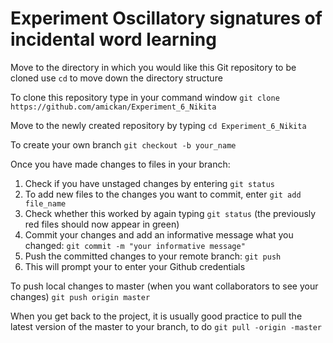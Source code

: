 # Experiment Oscillatory signatures of incidental word learning

Move to the directory in which you would like this Git repository to be cloned
use ```cd``` to move down the directory structure

To clone this repository type in your command window 
```git clone https://github.com/amickan/Experiment_6_Nikita```

Move to the newly created repository by typing
```cd Experiment_6_Nikita```

To create your own branch 
``git checkout -b your_name``

Once you have made changes to files in your branch:
1. Check if you have unstaged changes by entering ``git status``
2. To add new files to the changes you want to commit, enter ``git add file_name``
3. Check whether this worked by again typing ``git status`` (the previously red files should now appear in green)
4. Commit your changes and add an informative message what you changed: ``git commit -m "your informative message"``
5. Push the committed changes to your remote branch: ``git push ``
6. This will prompt your to enter your Github credentials 

To push local changes to master (when you want collaborators to see your changes)
```git push origin master```

When you get back to the project, it is usually good practice to pull the latest version of the master to your branch, to do ``git pull -origin -master``
